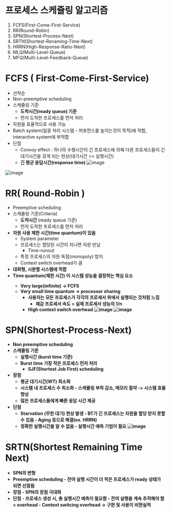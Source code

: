 <h1> 프로세스 스케쥴링 알고리즘</h1>

1. FCFS(First-Come-First-Service)
2. RR(Round-Robin)
3. SPN(Shortest-Process-Next)
4. SRTN(Shortest-Renaming-Time-Next)
5. HRRN(High-Response-Ratio-Next)
6. MLQ(Multi-Level-Queue)
7. MFQ(Multi-Level-Feedback-Queue)

<h1> FCFS ( First-Come-First-Service) </h1>

- 선착순
- Non-preemptive scheduling
- 스케쥴링 기준
    - <b> 도착시간(ready queue) 기준 </b>
    - 먼저 도착한 프로세스를 먼저 처리
- 자원을 효율적으로 사용 가능
- Batch system(일괄 처리 시스템 - 퍼포먼스를 높이는것이 목적)에 적합, interactive system에 부적합
- 단점
    - Convoy effect : 하나의 수행시간이 긴 프로세스에 의해 다른 프로세스들이 긴 대기시간을 갖게 되는 현상(대기시간 >>  실행시간)
    - <b> 긴 평균 응답시간(response time) </b>
![image](https://github.com/youbeen2798/Deep-CS-study_for_interview/assets/62228401/b0fc35f7-e54f-4667-8a85-829049f9ff3e)

![image](https://github.com/youbeen2798/Deep-CS-study_for_interview/assets/62228401/b0d0e9d7-7b4b-42c0-b51d-51ab47c9c18d)

<h1> RR( Round-Robin ) </h1>

- Preemptive scheduling
- 스케쥴링 기준(Criteria)
  - <b> 도착시간 </b> (ready queue 기준)
  - 먼저 도착한 프로세스를 먼저 처리
- <b> 자원 사용 제한 시간(time quantum)이 있음 </b>
  - System parameter
  - 프로세스는 할당된 시간이 지나면 자원 반납
      - Time-runout
  - 특정 프로세스의 자원 독점(monopoly) 방지
  - Context switch overhead가 큼
- <b> 대화형, 시분할 시스템에 적합 </b>
- <b> Time quantum(제한 시간) 이 시스템 성능을 결정하는 핵심 요소
  - Very large(infinite) -> FCFS
  - Very small time quantum -> processor sharing
    - 사용자는 모든 프로세스가 각각의 프로세서 위에서 실행되는 것처럼 느낌
        - 체감 프로세서 속도 = 실제 프로세서 성능의 1/n
    - High context switch overhead
![image](https://github.com/youbeen2798/Deep-CS-study_for_interview/assets/62228401/145a0a3c-99ad-4620-a9cb-54fbbaeed159)
![image](https://github.com/youbeen2798/Deep-CS-study_for_interview/assets/62228401/9bc201ed-43e3-40cb-a71e-569e2ced8b28)

<h1> SPN(Shortest-Process-Next) </h1>

- Non preemptive scheduling
- 스케쥴링 기준
    - <b> 실행시간 </b> (burst time 기준)
    - Burst time 가장 작은 프로세스 먼저 처리
      - SJF(Shortest Job First) scheduling
- 장점
    - 평균 대기시간(WT) 최소화
    - 시스템 내 프로세스 수 최소화
          - 스케쥴링 부하 감소, 메모리 절약 -> 시스템 효율 향상
    - 많은 프로세스들에게 빠른 응답 시간 제공
- 단점
    - <b> Starvation </b> (무한 대기) 현상 발생
          - BT가 긴 프로세스는 자원을 할당 받지 못할 수 있음
              - Aging 등으로 해결(ex. HRRN)
    - 정확한 실행시간을 알 수 없음
          - 실행시간 예측 기법이 필요
![image](https://github.com/youbeen2798/Deep-CS-study_for_interview/assets/62228401/00ede0e5-e1da-43c5-9617-604c3e0e6cf1)

<h1> SRTN(Shortest Remaining Time Next) </h1>

- SPN의 변형
- Preemptive scheduling
      - 잔여 실행 시간이 더 적은 프로세스가 ready 상태가 되면 선점됨
- 장점
      - SPN의 장점 극대화
- 단점
      - 프로세스 생성 시, 총 실행시간 예측이 필요함
      - 잔여 실행을 계속 추적해야 함 = overhead
      - Context switcing overhead
  -> 구현 및 사용이 비현실적
